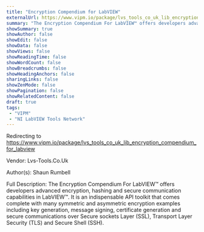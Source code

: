 ```yaml
---
title: "Encryption Compendium for LabVIEW"
externalUrl: https://www.vipm.io/package/lvs_tools_co_uk_lib_encryption_compendium_for_labview
summary: "The Encryption Compendium For LabVIEW™ offers developers advanced encryption, hashing and secure communication capabilities in LabVIEW™."
showSummary: true
showAuthor: false
showEdit: false
showData: false
showViews: false
showReadingTime: false
showWordCount: false
showBreadcrumbs: false
showHeadingAnchors: false
sharingLinks: false
showZenMode: false
showPagination: false
showRelatedContent: false
draft: true
tags:
 - "VIPM"
 - "NI LabVIEW Tools Network"
---
```


Redirecting to https://www.vipm.io/package/lvs_tools_co_uk_lib_encryption_compendium_for_labview

Vendor: Lvs-Tools.Co.Uk

Author(s): Shaun Rumbell
 
Full Description:
The Encryption Compendium For LabVIEW™ offers developers advanced encryption, hashing and secure communication capabilities in LabVIEW™. It is an indispensable API toolkit that comes complete with many symmetric and asymmetric encryption examples including key generation, message signing, certificate generation and secure communications over  Secure sockets Layer (SSL), Transport Layer Security (TLS) and Secure Shell (SSH).